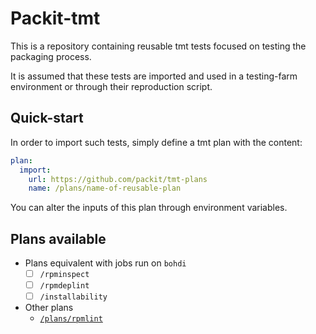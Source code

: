 # Packit-tmt

This is a repository containing reusable tmt tests focused on testing the packaging process.

It is assumed that these tests are imported and used in a testing-farm environment or through their reproduction
script.

## Quick-start

In order to import such tests, simply define a tmt plan with the content:

```yaml
plan:
  import:
    url: https://github.com/packit/tmt-plans
    name: /plans/name-of-reusable-plan
```

You can alter the inputs of this plan through environment variables.

## Plans available

- Plans equivalent with jobs run on `bohdi`
  - [ ] `/rpminspect`
  - [ ] `/rpmdeplint`
  - [ ] `/installability`
- Other plans
  - [`/plans/rpmlint`](plans/rpmlint)
